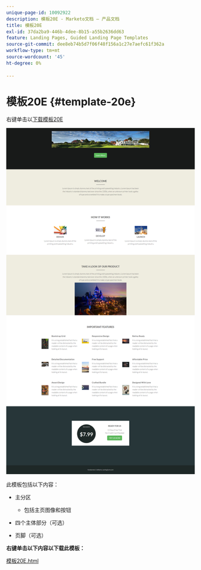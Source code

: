 ```yaml
---
unique-page-id: 10092922
description: 模板20E - Marketo文档 — 产品文档
title: 模板20E
exl-id: 37da2ba9-446b-4dee-8b15-a55b2636dd63
feature: Landing Pages, Guided Landing Page Templates
source-git-commit: dee8eb74b5d7f06f48f156a1c27e7aefc61f362a
workflow-type: tm+mt
source-wordcount: '45'
ht-degree: 0%

---
```


# 模板20E {#template-20e}

右键单击以[下载模板20E](https://experienceleague.adobe.com/landing/marketo/lp-templates/template-20e.html)

![](assets/template-20e.png)

此模板包括以下内容：

* 主分区

   * 包括主页图像和按钮

* 四个主体部分（可选）
* 页脚（可选）

**右键单击以下内容以下载此模板：**

[模板20E.html](https://experienceleague.adobe.com/landing/marketo/lp-templates/template-20e.html)
